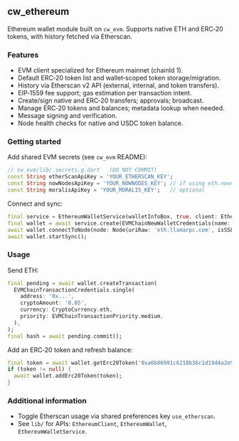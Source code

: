 ## cw_ethereum

Ethereum wallet module built on `cw_evm`. Supports native ETH and ERC‑20 tokens, with history fetched via Etherscan.

### Features

- EVM client specialized for Ethereum mainnet (chainId 1).
- Default ERC‑20 token list and wallet‑scoped token storage/migration.
- History via Etherscan v2 API (external, internal, and token transfers).
- EIP‑1559 fee support; gas estimation per transaction intent.
- Create/sign native and ERC‑20 transfers; approvals; broadcast.
- Manage ERC‑20 tokens and balances; metadata lookup when needed.
- Message signing and verification.
- Node health checks for native and USDC token balance.

### Getting started

Add shared EVM secrets (see `cw_evm` README):

```dart
// cw_evm/lib/.secrets.g.dart   (DO NOT COMMIT)
const String etherScanApiKey = 'YOUR_ETHERSCAN_KEY';
const String nowNodesApiKey = 'YOUR_NOWNODES_KEY'; // if using eth.nownodes.io
const String moralisApiKey = 'YOUR_MORALIS_KEY';   // optional
```

Connect and sync:

```dart
final service = EthereumWalletService(walletInfoBox, true, client: EthereumClient());
final wallet = await service.create(EVMChainNewWalletCredentials(name: 'My ETH', password: 'secret'));
await wallet.connectToNode(node: Node(uriRaw: 'eth.llamarpc.com', isSSL: true));
await wallet.startSync();
```

### Usage

Send ETH:

```dart
final pending = await wallet.createTransaction(
  EVMChainTransactionCredentials.single(
    address: '0x...',
    cryptoAmount: '0.05',
    currency: CryptoCurrency.eth,
    priority: EVMChainTransactionPriority.medium,
  ),
);
final hash = await pending.commit();
```

Add an ERC‑20 token and refresh balance:

```dart
final token = await wallet.getErc20Token('0xa0b86991c6218b36c1d19d4a2e9eb0ce3606eb48', 'eth'); // USDC
if (token != null) {
  await wallet.addErc20Token(token);
}
```

### Additional information

- Toggle Etherscan usage via shared preferences key `use_etherscan`.
- See `lib/` for APIs: `EthereumClient`, `EthereumWallet`, `EthereumWalletService`.
